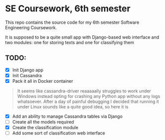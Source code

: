 # SE Coursework, 6th semester

This repo contains the source code for my 6th semester Software Engineering Coursework.

It is supposed to be a quite small app with Django-based web interface and two modules: one for storing texts and one for classifying them

## TODO:

- [x] Init Django app
- [x] Init Cassandra
- [x] Pack it all in Docker container
> It seems like cassandra-driver reaaaaally struggles to work under Windows
> instead opting for crashing any Python app without any logs whatsoever.
> After a day of painful debugging I decided that running it under Linux
> sounds like a quite good idea, so here it is
- [x] Add an ability to manage Cassandra tables via Django
- [ ] Create all the models required
- [x] Create the classification module
- [ ] Add some sort of classification web interface
